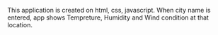 This application is created on html, css, javascript.
When city name is entered, app shows Tempreture, Humidity and Wind condition at that location.

